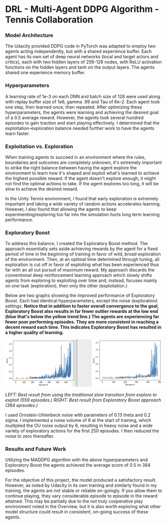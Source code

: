 # DRL - Multi-Agent DDPG Algorithm - Tennis Collaboration

### Model Architecture
The Udacity provided DDPG code in PyTorch was adapted to employ two agents acting independently, but with a shared experience buffer. Each agent has its own set of deep neural networks (local and target actors and critics), each with two hidden layers of 256-128 nodes, with ReLU activation functions on the hidden layers and tanh on the output layers. The agents shared one experience memory buffer.

### Hyperparameters
A learning rate of 1e-3 on each DNN and batch size of 128 were used along with replay buffer size of 1e6, gamma .99 and Tau of 6e-2. Each agent took one step, then learned once, then repeated. After optimizing these hyperparameters, the agents were learning and achieving the desired goal of a 0.5 average reward. However, the agents took several hundred episodes to gain traction and start playing effectively. I determined that the exploitation-exploration balance needed further work to have the agents learn faster.

### Exploitation vs. Exploration

When training agents to succeed in an environment where the rules, boundaries and outcomes are completely unknown, it's extremely important to strike the right balance between having the agent explore the environment to learn how it's shaped and exploit what's learned to achieve the highest possible reward. If the agent doesn't explore enough, it might not find the optimal actions to take. If the agent explores too long, it will be slow to achieve the desired reward. 

In the Unity Tennis environment, I found that early exploration is extremely important and taking a wide variety of random actions accelerates learning. However, I also found that allowing the agents to keep experimenting/exploring too far into the simulation hurts long term learning performance.

### Exploratory Boost

To address this balance, I created the Exploratory Boost method. The approach essentially sets aside achieving rewards by the agent for a fixed period of time in the beginning of training in favor of wild, broad exploration of the environment. Then, at an optimal time determined through tuning, all exploration is cut off in favor of exploiting what has been experienced thus far with an all out pursuit of maximum reward. My approach discards the conventional deep reinforcement learning approach which slowly shifts agents from exploring to exploiting over time and, instead, focuses mainly on one task (exploration), then only the other (exploitation.)

Below are two graphs showing the improved performance of Exploratory Boost. Each had identical hyperparameters, except the noise (exploration) settings. <strong>Notice that in addition to faster overall convergence to the goal, Exploratory Boost also results in far fewer outlier rewards at the low end (blue that's below the yellow trend line.) The agents are experiencing far fewer poor performing episodes. They are more consistent in reaching a decent reward each time. This indicates Exploratory Boost has resulted in a higher quality of learning.</strong>

<img src="Noise_decay_method_versus_Exploratory_Boost.png">

<i>LEFT: Best result from using the traditional slow transition from explore to exploit (559 episodes.) RIGHT: Best result from Exploratory Boost approach (384 episodes.)</i>

I used Ornstein-Uhlenbeck noise with parameters of 0.13 theta and 0.2 sigma. I implemented a noise volume of 6 at the start of training, which mulitplied the OU noise output by 6, resulting in heavy noise and a wide variety of exploratory actions for the first 250 episodes. I then reduced the noise to zero thereafter.

### Results and Future Work

Utilizing the MADDPG algorithm with the above hyperparameters and Exploratory Boost the agents achieved the average score of 0.5 in 384 episodes.

For the objective of this project, the model produced a satisfactory result. However, as noted by Udacity in its own training and similarly found in my training, the agents are not stable or reliable on-goingly. If you allow them to continue playing, they vary considerable episode to episode in the reward attained. This may be partially due to the not truly cooperative play environment noted in the Overview, but it is also worth exploring what other model structure could result in consistent, on-going success of these agents.
